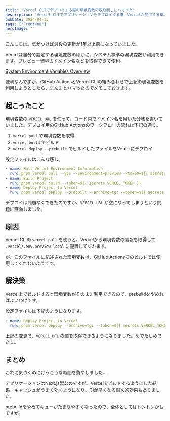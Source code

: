 ```yaml
---
title: "Vercel CLIでデプロイする際の環境変数の取り回しにハマった"
description: "Vercel CLIでアプリケーションをデプロイする際、Vercelが提供する環境変数をうまく使えなくて困ったお話です。"
pubDate: 2024-04-13
tags: ["Frontend"]
heroImage: ""
---
```


こんにちは。気がつけば最後の更新が1年以上前になっていました。

Vercelは自分で設定する環境変数のほかに、システム標準の環境変数が利用できます。プレビュー環境のドメイン名などを取得できて便利。

[System Environment Variables Overview](https://vercel.com/docs/projects/environment-variables/system-environment-variables)

便利なんですが、GitHub ActionsとVercel CLIの組み合わせで上記の環境変数を利用しようとしたら、まんまとハマったのでメモしておきます。

## 起こったこと

環境変数の `VERCEL_URL` を使って、コード内でドメイン名を用いた分岐を書いていました。デプロイ用のGitHub Actionsのワークフローの流れは下記の通り。

1. `vercel pull` で環境変数を取得
2. `vercel build` でビルド
3. `vercel deploy --prebuilt` でビルドしたファイルをVercelにデプロイ

設定ファイルはこんな感じ。

```yaml
- name: Pull Vercel Environment Information
  run: pnpm vercel pull --yes --environment=preview --token=${{ secrets.VERCEL_TOKEN }}
- name: Build Project
  run: pnpm vercel build --token=${{ secrets.VERCEL_TOKEN }}
- name: Deploy Project to Vercel
  run: pnpm vercel deploy --prebuilt --archive=tgz --token=${{ secrets.VERCEL_TOKEN }})
```

デプロイは問題なくできたのですが、`VERCEL_URL` が空になってしまうという問題に直面しました。

## 原因

Vercel CLIの `vercel pull` を使うと、Vercelから環境変数の情報を取得して `.vercel/.env.preview.local` に配置してくれます。

が、このファイルに記述された環境変数は、GitHub Actionsでのビルドでは使用してくれないようです。

## 解決策

Vercel上でビルドすると環境変数がそのまま利用できるので、prebuildをやめればよいわけです。

設定ファイルは下記のようになります。

```yaml
- name: Deploy Project to Vercel
  run: pnpm vercel deploy --archive=tgz --token=${{ secrets.VERCEL_TOKEN }})
```

上記の変更で、`VERCEL_URL` の値を取得できるようになりました。めでたしめでたし。

## まとめ

これに気づくのにけっこうな時間を費やしました...

アプリケーションはNext.js製なのですが、Vercelでビルドするようにした結果、キャッシュがうまく効くようになり、CIが早くなる副次的効果もありました。

prebuildをやめてキューがたまりやすくなったので、全体としてはトントンかもですが。
